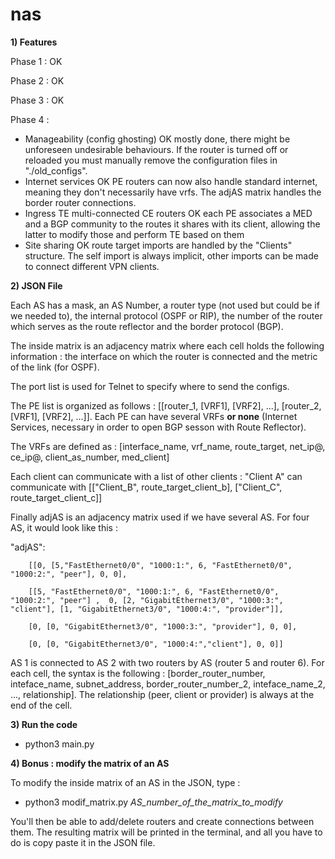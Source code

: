 # nas
**1) Features**

Phase 1 : OK

Phase 2 : OK

Phase 3 : OK

Phase 4 : 

- Manageability (config ghosting) OK
        mostly done, there might be unforeseen undesirable behaviours. If the router is turned off or reloaded you must manually remove the configuration files in "./old_configs".
- Internet services OK
        PE routers can now also handle standard internet, meaning they don't necessarily have vrfs. The adjAS matrix handles the border router connections.
- Ingress TE multi-connected CE routers OK
        each PE associates a MED and a BGP community to the routes it shares with its client, allowing the latter to modify those and perform TE based on them
- Site sharing OK
        route target imports are handled by the "Clients" structure. The self import is always implicit, other imports can be made to connect different VPN clients.


**2) JSON File**

Each AS has a mask, an AS Number, a router type (not used but could be if we needed to), the internal protocol (OSPF or RIP), the number of the router which serves as the route reflector and the border protocol (BGP). 

The inside matrix is an adjacency matrix where each cell holds the following information : the interface on which the router is connected and the metric of the link (for OSPF).

The port list is used for Telnet to specify where to send the configs.

The PE list is organized as follows : [[router_1, [VRF1], [VRF2], ...], [router_2, [VRF1], [VRF2], ...]]. Each PE can have several VRFs **or none** (Internet Services, necessary in order to open BGP sesson with Route Reflector).

The VRFs are defined as : [interface_name, vrf_name, route_target, net_ip@, ce_ip@, client_as_number, med_client]

Each client can communicate with a list of other clients : "Client A" can communicate with [["Client_B", route_target_client_b], ["Client_C", route_target_client_c]]

Finally adjAS is an adjacency matrix used if we have several AS. For four AS, it would look like this : 

"adjAS": 

        [[0, [5,"FastEthernet0/0", "1000:1:", 6, "FastEthernet0/0", "1000:2:", "peer"], 0, 0],
        
        [[5, "FastEthernet0/0", "1000:1:", 6, "FastEthernet0/0", "1000:2:", "peer"] ,  0, [2, "GigabitEthernet3/0", "1000:3:", "client"], [1, "GigabitEthernet3/0", "1000:4:", "provider"]],
        
        [0, [0, "GigabitEthernet3/0", "1000:3:", "provider"], 0, 0],
        
        [0, [0, "GigabitEthernet3/0", "1000:4:","client"], 0, 0]]

AS 1 is connected to AS 2 with two routers by AS (router 5 and router 6). For each cell, the syntax is the following : [border_router_number, inteface_name, subnet_address, border_router_number_2, inteface_name_2, ..., relationship]. The relationship (peer, client or provider) is always at the end of the cell.

**3) Run the code**

* python3 main.py


**4) Bonus : modify the matrix of an AS**

To modify the inside matrix of an AS in the JSON, type :
* python3 modif_matrix.py _AS_number_of_the_matrix_to_modify_

You'll then be able to add/delete routers and create connections between them. The resulting matrix will be printed in the terminal, and all you have to do is copy paste it in the JSON file. 
